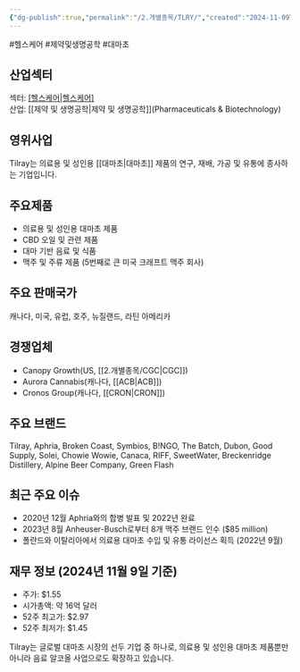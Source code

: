 ```yaml
---
{"dg-publish":true,"permalink":"/2.개별종목/TLRY/","created":"2024-11-09T13:03:54.276+09:00","updated":"2025-07-29T21:37:05.278+09:00"}
---
```


#헬스케어 #제약및생명공학 #대마초 

## 산업섹터

섹터: [[헬스케어\|헬스케어]](Healthcare)  
산업: [[제약 및 생명공학\|제약 및 생명공학]](Pharmaceuticals & Biotechnology)

## 영위사업

Tilray는 의료용 및 성인용 [[대마초\|대마초]] 제품의 연구, 재배, 가공 및 유통에 종사하는 기업입니다.

## 주요제품

- 의료용 및 성인용 대마초 제품
- CBD 오일 및 관련 제품
- 대마 기반 음료 및 식품
- 맥주 및 주류 제품 (5번째로 큰 미국 크래프트 맥주 회사)

## 주요 판매국가

캐나다, 미국, 유럽, 호주, 뉴질랜드, 라틴 아메리카

## 경쟁업체

- Canopy Growth(US, [[2.개별종목/CGC\|CGC]])
- Aurora Cannabis(캐나다, [[ACB\|ACB]])
- Cronos Group(캐나다, [[CRON\|CRON]])

## 주요 브랜드

Tilray, Aphria, Broken Coast, Symbios, B!NGO, The Batch, Dubon, Good Supply, Solei, Chowie Wowie, Canaca, RIFF, SweetWater, Breckenridge Distillery, Alpine Beer Company, Green Flash

## 최근 주요 이슈

- 2020년 12월 Aphria와의 합병 발표 및 2022년 완료
- 2023년 8월 Anheuser-Busch로부터 8개 맥주 브랜드 인수 ($85 million)
- 폴란드와 이탈리아에서 의료용 대마초 수입 및 유통 라이선스 획득 (2022년 9월)

## 재무 정보 (2024년 11월 9일 기준)

- 주가: $1.55
- 시가총액: 약 16억 달러
- 52주 최고가: $2.97
- 52주 최저가: $1.45

Tilray는 글로벌 대마초 시장의 선두 기업 중 하나로, 의료용 및 성인용 대마초 제품뿐만 아니라 음료 알코올 사업으로도 확장하고 있습니다.
